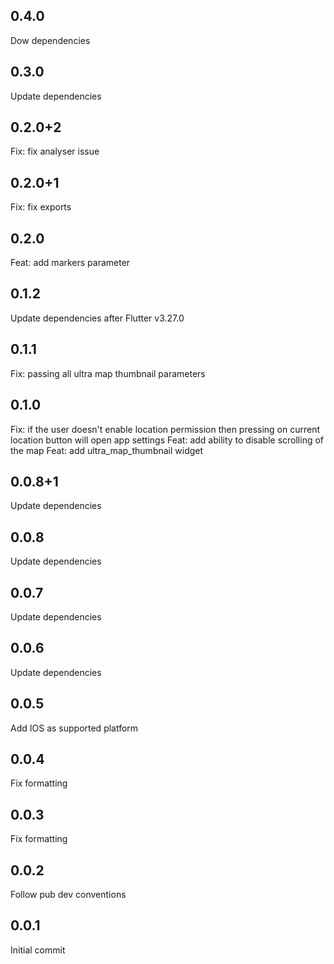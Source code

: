 ## 0.4.0
Dow dependencies


## 0.3.0
Update dependencies

## 0.2.0+2
Fix: fix analyser issue

## 0.2.0+1
Fix: fix exports

## 0.2.0
Feat: add markers parameter

## 0.1.2
Update dependencies after Flutter v3.27.0

## 0.1.1
Fix: passing all ultra map thumbnail parameters 

## 0.1.0
Fix: if the user doesn't enable location permission then pressing on current location button will open app settings
Feat: add ability to disable scrolling of the map
Feat: add ultra_map_thumbnail widget

## 0.0.8+1

Update dependencies
## 0.0.8

Update dependencies
## 0.0.7

Update dependencies
## 0.0.6

Update dependencies

## 0.0.5

Add IOS as supported platform

## 0.0.4

Fix formatting

## 0.0.3

Fix formatting

## 0.0.2

Follow pub dev conventions


## 0.0.1

Initial commit 